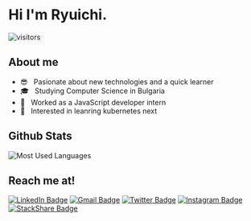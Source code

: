 # Hi I'm Ryuichi.

![visitors](https://visitor-badge.glitch.me/badge?page_id=ryuichi24.visitor-badge)

## About me
- 😎 &nbsp; Pasionate about new technologies and a quick learner
- 🎓 &nbsp; Studying Computer Science in Bulgaria
- 💼 &nbsp; Worked as a JavaScript developer intern
- 📝 &nbsp; Interested in leanring kubernetes next


## Github Stats

![Most Used Languages](https://github-readme-stats.vercel.app/api/top-langs/?username=ryuichi24&theme=vue&layout=compact&hide=c%23)


## Reach me at!

[![LinkedIn Badge](https://img.shields.io/badge/-LinkedIn-0077B5?style=flat-square&labelColor=0077B5&logo=LinkedIn&logoColor=white&link=https://www.linkedin.com/in/ryuichi-nishi-901507194)](https://www.linkedin.com/in/ryuichi-nishi-901507194)
[![Gmail Badge](https://img.shields.io/badge/-Gmail-c14438?style=flat-square&logo=Gmail&logoColor=white&link=mailto:ryuichi.nishi24@gmail.com)](mailto:ryuichi.nishi24@gmail.com)
[![Twitter Badge](https://img.shields.io/badge/-Twitter-1da1f2?style=flat-square&labelColor=1da1f2&logo=twitter&logoColor=white&link=https://twitter.com/ryuichi2c)](https://twitter.com/ryuichi2c)
[![Instagram Badge](https://img.shields.io/badge/-Instagram-E4405F?style=flat-square&labelColor=E4405F&logo=Instagram&logoColor=white&link=https://www.instagram.com/ryuichinishi24/)](https://www.instagram.com/ryuichinishi24/)
[![StackShare Badge](https://img.shields.io/badge/-StackShare-0690FA?style=flat-square&labelColor=0690FA&logo=StackShare&logoColor=white&link=https://stackshare.io/ryuichi24)](https://stackshare.io/ryuichi24)
